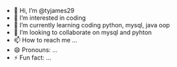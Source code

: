 - 👋 Hi, I’m @tyjames29
- 👀 I’m interested in coding
- 🌱 I’m currently learning coding python, mysql, java oop
- 💞️ I’m looking to collaborate on mysql and pyhton
- 📫 How to reach me ...
- 😄 Pronouns: ...
- ⚡ Fun fact: ...

<!---
tyjames29/tyjames29 is a ✨ special ✨ repository because its `README.md` (this file) appears on your GitHub profile.
You can click the Preview link to take a look at your changes.
--->
